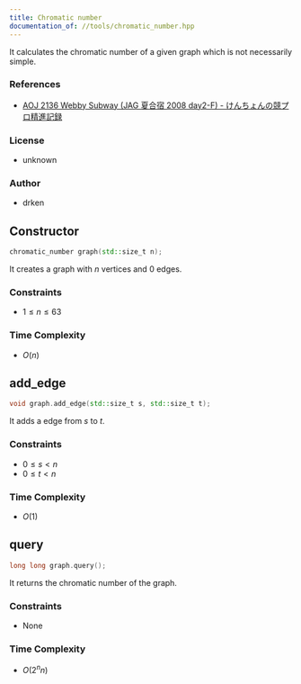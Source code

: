 ```yaml
---
title: Chromatic number
documentation_of: //tools/chromatic_number.hpp
---
```


It calculates the chromatic number of a given graph which is not necessarily simple.

### References
- [AOJ 2136 Webby Subway (JAG 夏合宿 2008 day2-F) - けんちょんの競プロ精進記録](https://drken1215.hatenablog.com/entry/2019/01/16/030000)

### License
- unknown

### Author
- drken

## Constructor
```cpp
chromatic_number graph(std::size_t n);
```

It creates a graph with $n$ vertices and $0$ edges.

### Constraints
- $1 \leq n \leq 63$

### Time Complexity
- $O(n)$

## add_edge
```cpp
void graph.add_edge(std::size_t s, std::size_t t);
```

It adds a edge from $s$ to $t$.

### Constraints
- $0 \leq s < n$
- $0 \leq t < n$

### Time Complexity
- $O(1)$

## query
```cpp
long long graph.query();
```

It returns the chromatic number of the graph.

### Constraints
- None

### Time Complexity
- $O(2^n n)$
